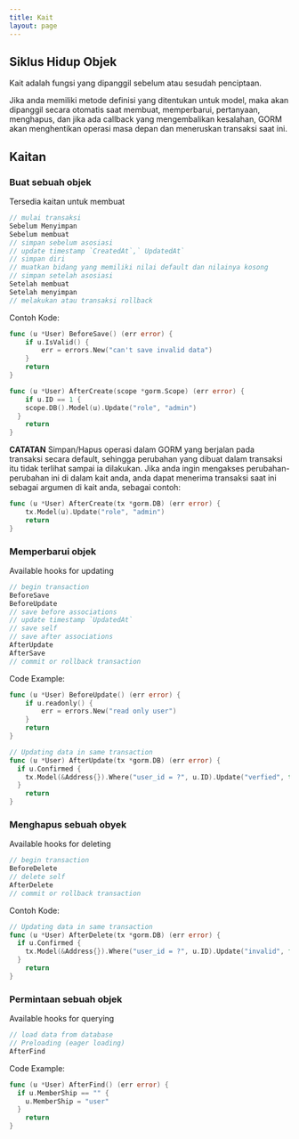```yaml
---
title: Kait
layout: page
---
```

## Siklus Hidup Objek

Kait adalah fungsi yang dipanggil sebelum atau sesudah penciptaan.

Jika anda memiliki metode definisi yang ditentukan untuk model, maka akan dipanggil secara otomatis saat membuat, memperbarui, pertanyaan, menghapus, dan jika ada callback yang mengembalikan kesalahan, GORM akan menghentikan operasi masa depan dan meneruskan transaksi saat ini.

## Kaitan

### Buat sebuah objek

Tersedia kaitan untuk membuat

```go
// mulai transaksi
Sebelum Menyimpan
Sebelum membuat
// simpan sebelum asosiasi
// update timestamp `CreatedAt`,` UpdatedAt`
// simpan diri
// muatkan bidang yang memiliki nilai default dan nilainya kosong
// simpan setelah asosiasi
Setelah membuat
Setelah menyimpan
// melakukan atau transaksi rollback
```

Contoh Kode:

```go
func (u *User) BeforeSave() (err error) {
    if u.IsValid() {
        err = errors.New("can't save invalid data")
    }
    return
}

func (u *User) AfterCreate(scope *gorm.Scope) (err error) {
    if u.ID == 1 {
    scope.DB().Model(u).Update("role", "admin")
  }
    return
}
```

**CATATAN** Simpan/Hapus operasi dalam GORM yang berjalan pada transaksi secara default, sehingga perubahan yang dibuat dalam transaksi itu tidak terlihat sampai ia dilakukan. Jika anda ingin mengakses perubahan-perubahan ini di dalam kait anda, anda dapat menerima transaksi saat ini sebagai argumen di kait anda, sebagai contoh:

```go
func (u *User) AfterCreate(tx *gorm.DB) (err error) {
    tx.Model(u).Update("role", "admin")
    return
}
```

### Memperbarui objek

Available hooks for updating

```go
// begin transaction
BeforeSave
BeforeUpdate
// save before associations
// update timestamp `UpdatedAt`
// save self
// save after associations
AfterUpdate
AfterSave
// commit or rollback transaction
```

Code Example:

```go
func (u *User) BeforeUpdate() (err error) {
    if u.readonly() {
        err = errors.New("read only user")
    }
    return
}

// Updating data in same transaction
func (u *User) AfterUpdate(tx *gorm.DB) (err error) {
  if u.Confirmed {
    tx.Model(&Address{}).Where("user_id = ?", u.ID).Update("verfied", true)
  }
    return
}
```

### Menghapus sebuah obyek

Available hooks for deleting

```go
// begin transaction
BeforeDelete
// delete self
AfterDelete
// commit or rollback transaction
```

Contoh Kode:

```go
// Updating data in same transaction
func (u *User) AfterDelete(tx *gorm.DB) (err error) {
  if u.Confirmed {
    tx.Model(&Address{}).Where("user_id = ?", u.ID).Update("invalid", false)
  }
    return
}
```

### Permintaan sebuah objek

Available hooks for querying

```go
// load data from database
// Preloading (eager loading)
AfterFind
```

Code Example:

```go
func (u *User) AfterFind() (err error) {
  if u.MemberShip == "" {
    u.MemberShip = "user"
  }
    return
}
```